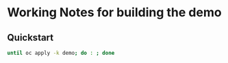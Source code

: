 # Working Notes for building the demo

## Quickstart

```sh
until oc apply -k demo; do : ; done
```
